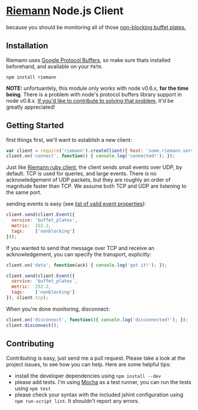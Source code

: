 # [Riemann](http://aphyr.github.com/riemann/) Node.js Client

because you should be monitoring all of those [non-blocking buffet plates.](http://www.infinitelooper.com/?v=-sfZqL4Plxc&p=n#/242;267)


## Installation

Riemann uses [Google Protocol Buffers](http://code.google.com/p/protobuf/), so make sure thats installed beforehand, and available on your `PATH`.

```
npm install riemann
```

**NOTE:** unfortuantely, this module only works with node v0.6.x, __for the time being__. There is a problem with node's protocol buffers library support in node v0.8.x. [If you'd like to contribute to solving that problem](https://github.com/chrisdew/protobuf/issues/8), it'd be greatly appreciated!

## Getting Started

first things first, we'll want to establish a new client:

```js
var client = require('riemann').createClient({ host: 'some.riemann.server', port: 5555 });
client.on('connect', function() { console.log('connected!'); });
```

Just like [Riemann ruby client](https://github.com/aphyr/riemann-ruby-client), the client sends small events over UDP, by default. TCP is used for queries, and large events. There is no acknowledgement of UDP packets, but they are roughly an order of magnitude faster than TCP. We assume both TCP and UDP are listening to the same port.

sending events is easy (see [list of valid event properties](http://aphyr.github.com/riemann/concepts.html)):

```js
client.send(client.Event({
  service: 'buffet_plates',
  metric:  252.2,
  tags:    ['nonblocking']
}));
```

If you wanted to send that message over TCP and receive an acknowledgement, you can specify the transport, explicitly:

```js
client.on('data', function(ack) { console.log('got it!'); });

client.send(client.Event({
  service: 'buffet_plates',
  metric:  252.2,
  tags:    ['nonblocking']
}), client.tcp);
```

When you're done monitoring, disconnect:

```js
client.on('disconnect', function(){ console.log('disconnected!'); });
client.disconnect();
```


## Contributing

Contributing is easy, just send me a pull request. Please take a look at the project issues, to see how you can help. Here are some helpful tips:

- install the developer dependencies using `npm install --dev`
- please add tests. I'm using [Mocha](http://visionmedia.github.com/mocha/) as a test runner, you can run the tests using `npm test`
- please check your syntax with the included jshint configuration using `npm run-script lint`. It shouldn't report any errors.